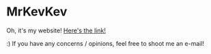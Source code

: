 # MrKevKev
Oh, it's my website! [Here's the link!](http://www-personal.umich.edu/~mrkevin/)

:) If you have any concerns / opinions, feel free to shoot me an e-mail!
